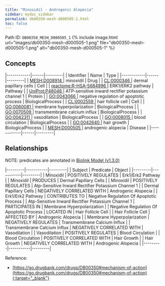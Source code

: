 ```yaml
---
title: "Minoxidil - Androgenic Alopecia"
sidebar: mydoc_sidebar
permalink: db00350-mesh-d000505-1.html
toc: false 
---
```



Path ID: `DB00350_MESH_D000505_1`
{% include image.html url="images/db00350-mesh-d000505-1.png" file="db00350-mesh-d000505-1.png" alt="db00350-mesh-d000505-1" %}

## Concepts

|------------|------|---------|
| Identifier | Name | Type    |
|------------|------|---------|
| <a href="https://identifiers.org/MESH:D008914">MESH:D008914 </a> | minoxidil | Drug |
| <a href="https://identifiers.org/CL:0000346">CL:0000346 </a> | dermal papillary cells | Cell |
| <a href="https://identifiers.org/reactome:R-HSA-5684996">reactome:R-HSA-5684996 </a> | ERK1/ERK2 pathway | Pathway |
| <a href="https://identifiers.org/UniProt:P48048">UniProt:P48048 </a> | ATP-sensitive inward rectifier potassium channel 1 | Protein |
| <a href="https://identifiers.org/GO:0043066">GO:0043066 </a> | negative regulation of apoptotic process | BiologicalProcess |
| <a href="https://identifiers.org/CL:0002559">CL:0002559 </a> | hair follicle cell | Cell |
| <a href="https://identifiers.org/GO:0060081">GO:0060081 </a> | membrane hyperpolarization | BiologicalProcess |
| <a href="https://identifiers.org/GO:0070509">GO:0070509 </a> | transmembrane calcium influx | BiologicalProcess |
| <a href="https://identifiers.org/GO:0042311">GO:0042311 </a> | vasodilation | BiologicalProcess |
| <a href="https://identifiers.org/GO:0008015">GO:0008015 </a> | blood circulation | BiologicalProcess |
| <a href="https://identifiers.org/GO:0042640">GO:0042640 </a> | hair growth | BiologicalProcess |
| <a href="https://identifiers.org/MESH:D000505">MESH:D000505 </a> | androgenic alopecia | Disease |
|------------|------|---------|

## Relationships


NOTE: predicates are annotated in <a href="https://github.com/biolink/biolink-model/releases/tag/v1.3.0">Biolink Model (v1.3.0)</a>

|---------|-----------|---------|
| Subject | Predicate | Object  |
|---------|-----------|---------|
| Minoxidil | POSITIVELY REGULATES | Erk1/Erk2 Pathway |
| Minoxidil | PRODUCES | Dermal Papillary Cells |
| Minoxidil | POSITIVELY REGULATES | Atp-Sensitive Inward Rectifier Potassium Channel 1 |
| Dermal Papillary Cells | NEGATIVELY CORRELATED WITH | Androgenic Alopecia |
| Erk1/Erk2 Pathway | CONTRIBUTES TO | Negative Regulation Of Apoptotic Process |
| Atp-Sensitive Inward Rectifier Potassium Channel 1 | PARTICIPATES IN | Membrane Hyperpolarization |
| Negative Regulation Of Apoptotic Process | LOCATED IN | Hair Follicle Cell |
| Hair Follicle Cell | AFFECTED BY | Androgenic Alopecia |
| Membrane Hyperpolarization | NEGATIVELY REGULATES | Transmembrane Calcium Influx |
| Transmembrane Calcium Influx | NEGATIVELY CORRELATED WITH | Vasodilation |
| Vasodilation | POSITIVELY REGULATES | Blood Circulation |
| Blood Circulation | POSITIVELY CORRELATED WITH | Hair Growth |
| Hair Growth | NEGATIVELY CORRELATED WITH | Androgenic Alopecia |
|---------|-----------|---------|

Reference:
  - [https://go.drugbank.com/drugs/DB00350#mechanism-of-action](https://go.drugbank.com/drugs/DB00350#mechanism-of-action){:target="_blank"}